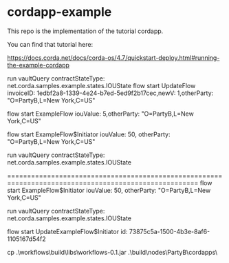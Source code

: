 # cordapp-example 

This repo is the implementation of the tutorial cordapp. 

You can find that tutorial here: 

https://docs.corda.net/docs/corda-os/4.7/quickstart-deploy.html#running-the-example-cordapp

run vaultQuery contractStateType: net.corda.samples.example.states.IOUState
flow start UpdateFlow invoiceID: 1edbf2a8-1339-4e24-b7ed-5ed9f2b17cec,newV: 1,otherParty: "O=PartyB,L=New York,C=US"

flow start ExampleFlow iouValue: 5,otherParty: "O=PartyB,L=New York,C=US"


 flow start ExampleFlow$Initiator iouValue: 50, otherParty: "O=PartyB,L=New York,C=US"
 
 run vaultQuery contractStateType: net.corda.samples.example.states.IOUState

======================================================================================================
flow start ExampleFlow$Initiator iouValue: 50, otherParty: "O=PartyB,L=New York,C=US"

run vaultQuery contractStateType: net.corda.samples.example.states.IOUState

flow start UpdateExampleFlow$Initiator id: 73875c5a-1500-4b3e-8af6-1105167d54f2

cp .\workflows\build\libs\workflows-0.1.jar .\build\nodes\PartyB\cordapps\